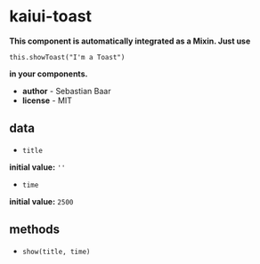 # kaiui-toast 

**This component is automatically integrated as a Mixin. Just use**

`this.showToast("I'm a Toast")`

**in your components.** 

- **author** - Sebastian Baar 
- **license** - MIT 

## data 

- `title` 

**initial value:** `''` 

- `time` 

**initial value:** `2500` 

## methods 

- `show(title, time)` 

